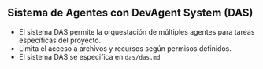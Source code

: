 ## Sistema de Agentes con DevAgent System (DAS)
- El sistema DAS permite la orquestación de múltiples agentes para tareas específicas del proyecto.
- Limita el acceso a archivos y recursos según permisos definidos.
- El sistema DAS se especifica en `das/das.md`